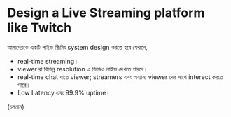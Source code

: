 # Design a Live Streaming platform like Twitch

আমাদেরকে একটি লাইভ স্ট্রিমিং system design করতে হবে যেখানে,

- real-time streaming।
- viewer রা বিভিন্ন resolution এ ভিডিও লাইভ দেখতে পারবে।
- real-time chat যাতে viewer; streamers এবং অন্যান্য viewer দের সাথে interect করতে পারে।
- Low Latency এবং 99.9% uptime।

(চলমান)
